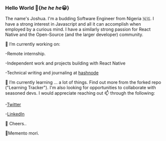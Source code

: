 ### Hello World 👋{_he he he_:grinning:}
The name's Joshua. I'm a budding Software Engineer from Nigeria 🇳🇬. I have a strong interest in Javascript and all it can accomplish when employed by a curious mind. I have a similarly strong passion for React Native and the Open-Source (and the larger developer) community.

🔭 I’m currently working on:

-Remote internship.

-Independent work and projects building with React Native

-Technical writing and journaling at [hashnode](https://firstchaircoder.hashnode.dev/)

🌱 I’m currently learning ... a lot of things. Find out more from the forked repo ("Learning Tracker").
I'm also looking for opportunities to collaborate with seasoned devs. I would appreciate reaching out 📫 through the following:

-[Twitter](https://twitter.com/firstChairCoder)

-[LinkedIn](https://www.linkedin.com/in/joshua-adenusi-4a0ab9198/)

🥂 Cheers..

:punch:Memento mori.

